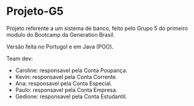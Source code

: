 # Projeto-G5

Projeto referente a um sistema de banco, feito pelo Grupo 5 do primeiro modulo do Bootcamp da Generation Brasil.

Versão feita no Portugol e em Java (POO).

Team dev:

- Caroline: responsavel pela Conta Poupança.
- Kevin: responsavel pela Conta Corrente.
- Ana: responsavel pela Conta Especial.
- Paulo: responsavel pela Conta Empresa.
- Gedione: responsavel pela Conta Estudantil.
